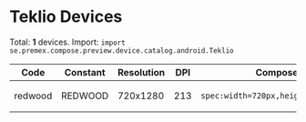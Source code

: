 # Teklio Devices

Total: **1** devices. Import: `import se.premex.compose.preview.device.catalog.android.Teklio`

| Code | Constant | Resolution | DPI | Compose Spec | Preview Usage |
|------|----------|------------|-----|-------------|---------------|
| redwood | REDWOOD | 720x1280 | 213 | `spec:width=720px,height=1280px,dpi=213` | `@Preview(device = Teklio.REDWOOD)` |

<!-- Generated automatically. Do not edit manually. -->
